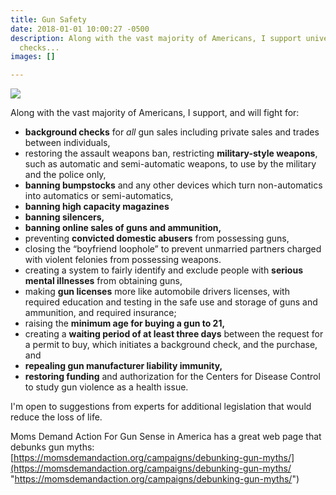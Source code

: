 ```yaml
---
title: Gun Safety
date: 2018-01-01 10:00:27 -0500
description: Along with the vast majority of Americans, I support universal background
  checks...
images: []

---
```

![](/uploads/gunsense1_website.png)

Along with the vast majority of Americans, I support, and will fight for:

* **background checks** for _all_ gun sales including private sales and trades between individuals,
* restoring the assault weapons ban, restricting **military-style weapons**, such as automatic and semi-automatic weapons, to use by the military and the police only,
* **banning bumpstocks** and any other devices which turn non-automatics into automatics or semi-automatics,
* **banning high capacity magazines**
* **banning silencers,**
* **banning online sales of guns and ammunition,**
* preventing **convicted domestic abusers** from possessing guns,
* closing the “boyfriend loophole” to prevent unmarried partners charged with violent felonies from possessing weapons.  
* creating a system to fairly identify and exclude people with **serious mental illnesses** from obtaining guns,
* making **gun licenses** more like automobile drivers licenses, with required education and testing in the safe use and storage of guns and ammunition, and required insurance;
* raising the **minimum age for buying a gun to 21,**
* creating a **waiting period of at least three days** between the request for a permit to buy, which initiates a background check, and the purchase, and
* **repealing gun manufacturer liability immunity,**
* **restoring funding** and authorization for the Centers for Disease Control to study gun violence as a health issue.

I'm open to suggestions from experts for additional legislation that would reduce the loss of life.

Moms Demand Action For Gun Sense in America has a great web page that debunks gun myths:  [https://momsdemandaction.org/campaigns/debunking-gun-myths/](https://momsdemandaction.org/campaigns/debunking-gun-myths/ "https://momsdemandaction.org/campaigns/debunking-gun-myths/")